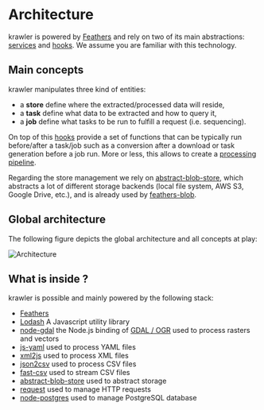 # Architecture

krawler is powered by [Feathers](https://feathersjs.com/) and rely on two of its main abstractions: [services](https://docs.feathersjs.com/api/services.html) and [hooks](https://docs.feathersjs.com/api/hooks.html). We assume you are familiar with this technology.

## Main concepts

krawler manipulates three kind of entities:
* a **store** define where the extracted/processed data will reside,
* a **task** define what data to be extracted and how to query it,
* a **job** define what tasks to be run to fulfill a request (i.e. sequencing).

On top of this [hooks](https://docs.feathersjs.com/api/hooks.html) provide a set of functions that can be typically run before/after a task/job such as a conversion after a download or task generation before a job run. More or less, this allows to create a [processing pipeline](https://en.wikipedia.org/wiki/Pipeline_(computing)).

Regarding the store management we rely on [abstract-blob-store](https://github.com/maxogden/abstract-blob-store), which abstracts a lot of different storage backends (local file system, AWS S3, Google Drive, etc.), and is already used by [feathers-blob](https://github.com/feathersjs-ecosystem/feathers-blob).

## Global architecture

The following figure depicts the global architecture and all concepts at play:

![Architecture](https://cdn.rawgit.com/kalisio/krawler/95bb7b3b11bc37add6c9e022d88efdd931767256/images/global-architecture.png)

## What is inside ?

krawler is possible and mainly powered by the following stack:
* [Feathers](https://feathersjs.com/)
* [Lodash](https://lodash.com/) A Javascript utility library
* [node-gdal](https://github.com/naturalatlas/node-gdal) the Node.js binding of [GDAL / OGR](http://www.gdal.org/) used to process rasters and vectors
* [js-yaml](https://github.com/nodeca/js-yaml) used to process YAML files
* [xml2js](https://github.com/Leonidas-from-XIV/node-xml2js) used to process XML files
* [json2csv](https://github.com/zemirco/json2csv) used to process CSV files
* [fast-csv](https://github.com/C2FO/fast-csv) used to stream CSV files
* [abstract-blob-store](https://github.com/maxogden/abstract-blob-store) used to abstract storage
* [request](https://github.com/request/request) used to manage HTTP requests
* [node-postgres](https://github.com/brianc/node-postgres) used to manage PostgreSQL database




